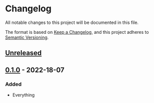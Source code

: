 # Changelog
All notable changes to this project will be documented in this file.

The format is based on [Keep a Changelog](https://keepachangelog.com/en/1.0.0/),
and this project adheres to [Semantic Versioning](https://semver.org/spec/v2.0.0.html).

## [Unreleased]

## [0.1.0] - 2022-18-07
### Added
- Everything

[Unreleased]: https://github.com/ok-nick/setup-aftman/compare/v0.1.0...HEAD
[0.1.0]: https://github.com/ok-nick/setup-aftman/releases/tag/v0.1.0
